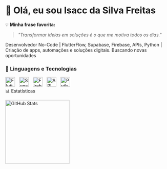# 👋 Olá, eu sou Isacc da Silva Freitas

💡 **Minha frase favorita:**

> _"Transformar ideias em soluções é o que me motiva todos os dias."_

Desenvolvedor No-Code | FlutterFlow, Supabase, Firebase, APIs, Python | Criação de apps, automações e soluções digitais. Buscando novas oportunidades


### 🤖 Linguagens e Tecnologias

  <img 
    align="left" 
    alt="Flutterflow"
    title="Flutterflow" 
    width="30px" 
    style="padding-right: 10px;" 
    src="https://pbs.twimg.com/profile_images/1625151278535016448/tML8CA1M_400x400.jpg" 
 />
  <img 
    align="left" 
    alt="Supabase" 
    title="Supabase"
    width="30px" 
    style="padding-right: 10px;" 
    src="https://encrypted-tbn0.gstatic.com/images?q=tbn:ANd9GcQgcp6z39vN3ad1wKqEHoCdaUFgzlP1T2Zjnw&s" 
 />
  <img 
    align="left" 
    alt="Firebase"
    title="Firebase" 
    width="30px" 
    style="padding-right: 10px;" 
     src="https://images.ctfassets.net/in6v9lxmm5c8/57MXX73Nx2rUnUI730EykA/8d13236943bb46948155f92f2325369e/firebase.png?q=50&fm=webp" 
 />
  <img 
    align="left" 
    alt="API"
    title="API" 
    width="30px" 
    style="padding-right: 10px;" 
    src="https://w7.pngwing.com/pngs/500/498/png-transparent-application-programming-interface-representational-state-transfer-web-api-computer-software-hackathon-api-icon-logo-computer-program-computer-programming-thumbnail.png" 
 />

  <img 
     align="left" 
    alt="Python" 
    title="Python"
    width="30px" 
    style="padding-right: 10px;" 
    src="https://cdn.jsdelivr.net/gh/devicons/devicon@latest/icons/python/python-original.svg" 
 />

<br>
<br>
📊 Estatísticas  





<img
    align="left" 
    alt="GitHub Stats" 
    height="200" 
    style="padding-right: 10px;" 
    src="https://github-readme-stats.vercel.app/api?username=isaccfreitas&show_icons=true&theme=tokyonight&include_all_commits=true&locale=pt-br" 
  />

